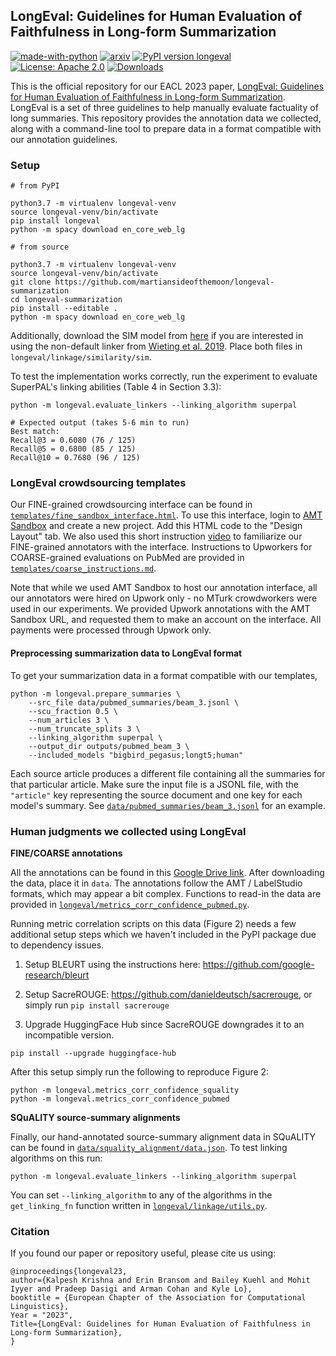 ## LongEval: Guidelines for Human Evaluation of Faithfulness in Long-form Summarization

[![made-with-python](https://img.shields.io/badge/Made%20with-Python-red.svg)](#python)
[![arxiv](https://img.shields.io/badge/arXiv-2301.13298-b31b1b.svg)](https://arxiv.org/abs/2301.13298)
[![PyPI version longeval](https://badge.fury.io/py/longeval.svg)](https://pypi.python.org/pypi/longeval/) [![License: Apache 2.0](https://img.shields.io/badge/License-Apache--2.0-blue.svg)](https://opensource.org/licenses/Apache-2.0)
[![Downloads](https://pepy.tech/badge/longeval)](https://pepy.tech/project/longeval)

This is the official repository for our EACL 2023 paper, [LongEval: Guidelines for Human Evaluation of Faithfulness in Long-form Summarization](https://arxiv.org/abs/2301.13298). LongEval is a set of three guidelines to help manually evaluate factuality of long summaries. This repository provides the annotation data we collected, along with a command-line tool to prepare data in a format compatible with our annotation guidelines.

### Setup

```
# from PyPI

python3.7 -m virtualenv longeval-venv
source longeval-venv/bin/activate
pip install longeval
python -m spacy download en_core_web_lg

# from source

python3.7 -m virtualenv longeval-venv
source longeval-venv/bin/activate
git clone https://github.com/martiansideofthemoon/longeval-summarization
cd longeval-summarization
pip install --editable .
python -m spacy download en_core_web_lg
```

Additionally, download the SIM model from [here](https://drive.google.com/drive/folders/1lBN2nbzxtpqbPUyeURtzt0k1kBY6u6Mj?usp=share_link) if you are interested in using the non-default linker from [Wieting et al. 2019](https://aclanthology.org/P19-1427/). Place both files in `longeval/linkage/similarity/sim`.

To test the implementation works correctly, run the experiment to evaluate SuperPAL's linking abilities (Table 4 in Section 3.3):

```
python -m longeval.evaluate_linkers --linking_algorithm superpal

# Expected output (takes 5-6 min to run)
Best match:
Recall@3 = 0.6080 (76 / 125)
Recall@5 = 0.6800 (85 / 125)
Recall@10 = 0.7680 (96 / 125)
```

### LongEval crowdsourcing templates

Our FINE-grained crowdsourcing interface can be found in [`templates/fine_sandbox_interface.html`](templates/fine_sandbox_interface.html). To use this interface, login to [AMT Sandbox](https://requestersandbox.mturk.com) and create a new project. Add this HTML code to the "Design Layout" tab. We also used this short instruction [video](https://youtu.be/LbZPo0AmXYI) to familiarize our FINE-grained annotators with the interface. Instructions to Upworkers for COARSE-grained evaluations on PubMed are provided in [`templates/coarse_instructions.md`](templates/coarse_instructions.md).

Note that while we used AMT Sandbox to host our annotation interface, all our annotators were hired on Upwork only - no MTurk crowdworkers were used in our experiments. We provided Upwork annotations with the AMT Sandbox URL, and requested them to make an account on the interface. All payments were processed through Upwork only.

#### Preprocessing summarization data to LongEval format

To get your summarization data in a format compatible with our templates,

```
python -m longeval.prepare_summaries \
    --src_file data/pubmed_summaries/beam_3.jsonl \
    --scu_fraction 0.5 \
    --num_articles 3 \
    --num_truncate_splits 3 \
    --linking_algorithm superpal \
    --output_dir outputs/pubmed_beam_3 \
    --included_models "bigbird_pegasus;longt5;human"
```

Each source article produces a different file containing all the summaries for that particular article. Make sure the input file is a JSONL file, with the `"article"` key representing the source document and one key for each model's summary. See [`data/pubmed_summaries/beam_3.jsonl`](data/pubmed_summaries/beam_3.jsonl) for an example.

### Human judgments we collected using LongEval

**FINE/COARSE annotations**

All the annotations can be found in this [Google Drive link](https://drive.google.com/drive/folders/1KxLGYp0t7iZ5J5uTVByhN37pL4jqqXVK?usp=sharing). After downloading the data, place it in `data`. The annotations follow the AMT / LabelStudio formats, which may appear a bit complex. Functions to read-in the data are provided in [`longeval/metrics_corr_confidence_pubmed.py`](metrics_corr_confidence_pubmed.py).

Running metric correlation scripts on this data (Figure 2) needs a few additional setup steps which we haven't included in the PyPI package due to dependency issues.

1. Setup BLEURT using the instructions here: https://github.com/google-research/bleurt

2. Setup SacreROUGE: https://github.com/danieldeutsch/sacrerouge, or simply run `pip install sacrerouge`

3. Upgrade HuggingFace Hub since SacreROUGE downgrades it to an incompatible version.

```
pip install --upgrade huggingface-hub
```

After this setup simply run the following to reproduce Figure 2:

```
python -m longeval.metrics_corr_confidence_squality
python -m longeval.metrics_corr_confidence_pubmed
```

**SQuALITY source-summary alignments**

Finally, our hand-annotated source-summary alignment data in SQuALITY can be found in [`data/squality_alignment/data.json`](data/squality_alignment/data.json). To test linking algorithms on this run:

```
python -m longeval.evaluate_linkers --linking_algorithm superpal
```

You can set `--linking_algorithm` to any of the algorithms in the `get_linking_fn` function written in [`longeval/linkage/utils.py`](longeval/linkage/utils.py).

### Citation

If you found our paper or repository useful, please cite us using:

```
@inproceedings{longeval23,
author={Kalpesh Krishna and Erin Bransom and Bailey Kuehl and Mohit Iyyer and Pradeep Dasigi and Arman Cohan and Kyle Lo},
booktitle = {European Chapter of the Association for Computational Linguistics},
Year = "2023",
Title={LongEval: Guidelines for Human Evaluation of Faithfulness in Long-form Summarization},
}
```
